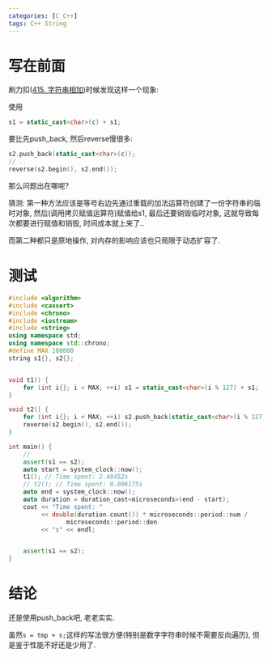 ```yaml
---
categories: [C_C++]
tags: C++ String
---
```


# 写在前面

刷力扣([415. 字符串相加](https://leetcode.cn/problems/add-strings/))时候发现这样一个现象:

使用

```cpp
s1 = static_cast<char>(c) + s1;
```

要比先push_back, 然后reverse慢很多:

```cpp
s2.push_back(static_cast<char>(c));
// .. 
reverse(s2.begin(), s2.end());
```

那么问题出在哪呢?

猜测: 第一种方法应该是等号右边先通过重载的加法运算符创建了一份字符串的临时对象, 然后(调用拷贝赋值运算符)赋值给s1, 最后还要销毁临时对象, 这就导致每次都要进行赋值和销毁, 时间成本就上来了..

而第二种都只是原地操作, 对内存的影响应该也只局限于动态扩容了. 

# 测试

```cpp
#include <algorithm>
#include <cassert>
#include <chrono>
#include <iostream>
#include <string>
using namespace std;
using namespace std::chrono;
#define MAX 100000
string s1{}, s2{};


void t1() {
    for (int i{}; i < MAX; ++i) s1 = static_cast<char>(i % 127) + s1;
}

void t2() {
    for (int i{}; i < MAX; ++i) s2.push_back(static_cast<char>(i % 127));
    reverse(s2.begin(), s2.end());
}

int main() {
    //
    assert(s1 == s2);
    auto start = system_clock::now();
    t1(); // Time spent: 2.48452s
    // t2(); // Time spent: 0.006175s
    auto end = system_clock::now();
    auto duration = duration_cast<microseconds>(end - start);
    cout << "Time spent: "
         << double(duration.count()) * microseconds::period::num /
                microseconds::period::den
         << "s" << endl;


    assert(s1 == s2);
}

```



# 结论

还是使用push_back吧, 老老实实. 

虽然`s = tmp + s;`这样的写法很方便(特别是数字字符串时候不需要反向遍历), 但是鉴于性能不好还是少用了. 